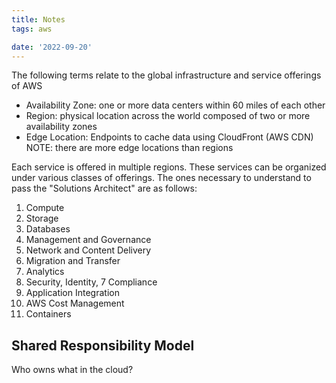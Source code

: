 ```yaml
---
title: Notes
tags: aws

date: '2022-09-20'
---
```


The following terms relate to the global infrastructure and service offerings of AWS

- Availability Zone: one or more data centers within 60 miles of each other
- Region: physical location across the world composed of two or more availability zones
- Edge Location: Endpoints to cache data using CloudFront (AWS CDN) NOTE: there are more edge locations than regions

Each service is offered in multiple regions. These services can be organized under various classes of offerings. The ones necessary to understand to pass the "Solutions Architect" are as follows:

1. Compute
2. Storage
3. Databases
4. Management and Governance
5. Network and Content Delivery
6. Migration and Transfer
7. Analytics
8. Security, Identity, 7 Compliance
9. Application Integration
10. AWS Cost Management
11. Containers

## Shared Responsibility Model

Who owns what in the cloud?
